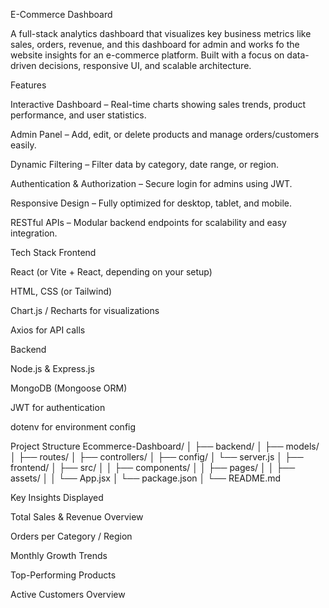  E-Commerce Dashboard

A full-stack analytics dashboard that visualizes key business metrics like sales, orders, revenue, and this dashboard for admin and works fo the website insights for an e-commerce platform.
Built with a focus on data-driven decisions, responsive UI, and scalable architecture.

 Features

Interactive Dashboard – Real-time charts showing sales trends, product performance, and user statistics.

Admin Panel – Add, edit, or delete products and manage orders/customers easily.

Dynamic Filtering – Filter data by category, date range, or region.

Authentication & Authorization – Secure login for admins using JWT.

Responsive Design – Fully optimized for desktop, tablet, and mobile.

RESTful APIs – Modular backend endpoints for scalability and easy integration.

 Tech Stack
Frontend

React (or Vite + React, depending on your setup)

HTML, CSS (or Tailwind)

Chart.js / Recharts for visualizations

Axios for API calls

Backend

Node.js & Express.js

MongoDB (Mongoose ORM)

JWT for authentication

dotenv for environment config

 Project Structure
Ecommerce-Dashboard/
│
├── backend/
│   ├── models/
│   ├── routes/
│   ├── controllers/
│   ├── config/
│   └── server.js
│
├── frontend/
│   ├── src/
│   │   ├── components/
│   │   ├── pages/
│   │   ├── assets/
│   │   └── App.jsx
│   └── package.json
│
└── README.md

 Key Insights Displayed

Total Sales & Revenue Overview

Orders per Category / Region

Monthly Growth Trends

Top-Performing Products

Active Customers Overview

